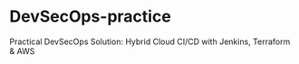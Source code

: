 # DevSecOps-practice
Practical DevSecOps Solution: Hybrid Cloud CI/CD with Jenkins, Terraform &amp; AWS
